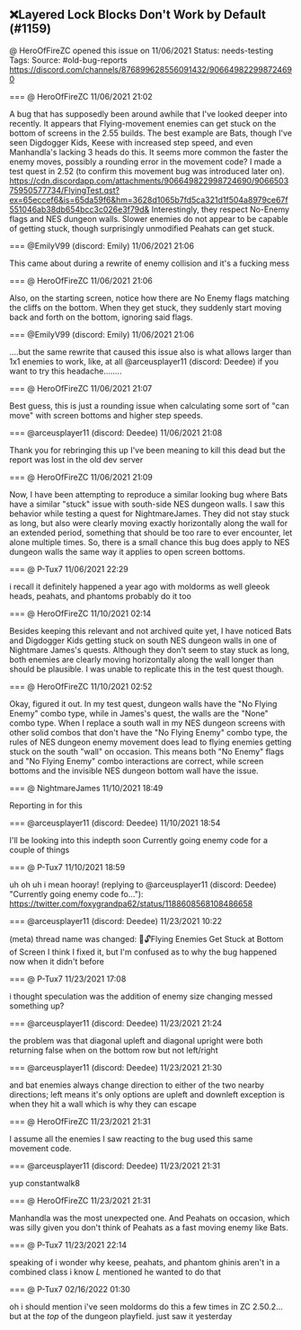 ## ❌Layered Lock Blocks Don't Work by Default (#1159)
@ HeroOfFireZC opened this issue on 11/06/2021
Status: needs-testing
Tags: 
Source: #old-bug-reports https://discord.com/channels/876899628556091432/906649822998724690


=== @ HeroOfFireZC 11/06/2021 21:02

A bug that has supposedly been around awhile that I've looked deeper into recently. It appears that Flying-movement enemies can get stuck on the bottom of screens in the 2.55 builds.
The best example are Bats, though I've seen Digdogger Kids, Keese with increased step speed, and even Manhandla's lacking 3 heads do this.
It seems more common the faster the enemy moves, possibly a rounding error in the movement code?
I made a test quest in 2.52 (to confirm this movement bug was introduced later on).
https://cdn.discordapp.com/attachments/906649822998724690/906650375950577734/FlyingTest.qst?ex=65eccef6&is=65da59f6&hm=3628d1065b7fd5ca321d1f504a8979ce67f551046ab38db654bcc3c026e3f79d&
Interestingly, they respect No-Enemy flags and NES dungeon walls.
Slower enemies do not appear to be capable of getting stuck, though surprisingly unmodified Peahats can get stuck.

=== @EmilyV99 (discord: Emily) 11/06/2021 21:06

This came about during a rewrite of enemy collision
and it's a fucking mess

=== @ HeroOfFireZC 11/06/2021 21:06

Also, on the starting screen, notice how there are No Enemy flags matching the cliffs on the bottom. When they get stuck, they suddenly start moving back and forth on the bottom, ignoring said flags.

=== @EmilyV99 (discord: Emily) 11/06/2021 21:06

....but the same rewrite that caused this issue also is what allows larger than 1x1 enemies to work, like, at all
@arceusplayer11 (discord: Deedee)
if you want to try this headache........

=== @ HeroOfFireZC 11/06/2021 21:07

Best guess, this is just a rounding issue when calculating some sort of "can move" with screen bottoms and higher step speeds.

=== @arceusplayer11 (discord: Deedee) 11/06/2021 21:08

Thank you for rebringing this up
I've been meaning to kill this dead but the report was lost in the old dev server

=== @ HeroOfFireZC 11/06/2021 21:09

Now, I have been attempting to reproduce a similar looking bug where Bats have a similar "stuck" issue with south-side NES dungeon walls. I saw this behavior while testing a quest for NightmareJames.
They did not stay stuck as long, but also were clearly moving exactly horizontally along the wall for an extended period, something that should be too rare to ever encounter, let alone multiple times.
So, there is a small chance this bug does apply to NES dungeon walls the same way it applies to open screen bottoms.

=== @ P-Tux7 11/06/2021 22:29

i recall it definitely happened a year ago with moldorms as well
gleeok heads, peahats, and phantoms probably do it too

=== @ HeroOfFireZC 11/10/2021 02:14

Besides keeping this relevant and not archived quite yet, I have noticed Bats and Digdogger Kids getting stuck on south NES dungeon walls in one of Nightmare James's quests. Although they don't seem to stay stuck as long, both enemies are clearly moving horizontally along the wall longer than should be plausible. I was unable to replicate this in the test quest though.

=== @ HeroOfFireZC 11/10/2021 02:52

Okay, figured it out. In my test quest, dungeon walls have the "No Flying Enemy" combo type, while in James's quest, the walls are the "None" combo type. When I replace a south wall in my NES dungeon screens with other solid combos that don't have the "No Flying Enemy" combo type, the rules of NES dungeon enemy movement does lead to flying enemies getting stuck on the south "wall" on occasion.
This means both "No Enemy" flags and "No Flying Enemy" combo interactions are correct, while screen bottoms and the invisible NES dungeon bottom wall have the issue.

=== @ NightmareJames 11/10/2021 18:49

Reporting in for this

=== @arceusplayer11 (discord: Deedee) 11/10/2021 18:54

I'll be looking into this indepth soon
Currently going enemy code for a couple of things

=== @ P-Tux7 11/10/2021 18:59

uh oh
uh i mean
hooray!
(replying to @arceusplayer11 (discord: Deedee) "Currently going enemy code fo…"): https://twitter.com/foxygrandpa62/status/1188608568108486658

=== @arceusplayer11 (discord: Deedee) 11/23/2021 10:22

(meta) thread name was changed: 💊🔓Flying Enemies Get Stuck at Bottom of Screen
I think I fixed it, but I'm confused as to why the bug happened now when it didn't before

=== @ P-Tux7 11/23/2021 17:08

i thought speculation was the addition of enemy size changing messed something up?

=== @arceusplayer11 (discord: Deedee) 11/23/2021 21:24

the problem was that diagonal upleft and diagonal upright were both returning false when on the bottom row but not left/right

=== @arceusplayer11 (discord: Deedee) 11/23/2021 21:30

and bat enemies always change direction to either of the two nearby directions; left means it's only options are upleft and downleft
exception is when they hit a wall which is why they can escape

=== @ HeroOfFireZC 11/23/2021 21:31

I assume all the enemies I saw reacting to the bug used this same movement code.

=== @arceusplayer11 (discord: Deedee) 11/23/2021 21:31

yup
constantwalk8

=== @ HeroOfFireZC 11/23/2021 21:31

Manhandla was the most unexpected one.
And Peahats on occasion, which was silly given you don't think of Peahats as a fast moving enemy like Bats.

=== @ P-Tux7 11/23/2021 22:14

speaking of
i wonder why keese, peahats, and phantom ghinis aren't in a combined class
i know _L_ mentioned he wanted to do that

=== @ P-Tux7 02/16/2022 01:30

oh i should mention i've seen moldorms do this a few times in ZC 2.50.2... but at the *top* of the dungeon playfield. just saw it yesterday
